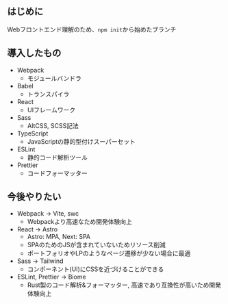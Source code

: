 ## はじめに
Webフロントエンド理解のため、`npm init`から始めたブランチ

## 導入したもの
- Webpack
  - モジュールバンドラ
- Babel
  - トランスパイラ
- React
  - UIフレームワーク
- Sass
  - AltCSS, SCSS記法
- TypeScript
  - JavaScriptの静的型付けスーパーセット
- ESLint
  - 静的コード解析ツール
- Prettier
  - コードフォーマッター
  
## 今後やりたい
- Webpack → Vite, swc
  - Webpackより高速なため開発体験向上
- React → Astro
  - Astro: MPA, Next: SPA
  - SPAのためのJSが含まれていないためリソース削減
  - ポートフォリオやLPのようなページ遷移が少ない場合に最適
- Sass → Tailwind
  - コンポーネント(UI)にCSSを近づけることができる
- ESLint, Prettier → Biome
  - Rust製のコード解析&フォーマッター, 高速であり互換性が高いため開発体験向上